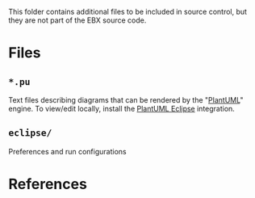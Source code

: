 This folder contains additional files to be included in source control,
but they are not part of the EBX source code.

# Files

## `*.pu`

Text files describing diagrams that can be rendered by the
"[PlantUML][plant-uml]" engine. To view/edit locally, install the [PlantUML
Eclipse][pu-eclipse] integration.

## `eclipse/`

Preferences and run configurations

# References

[plant-uml]: http://plantuml.com/
[pu-eclipse]: http://plantuml.com/eclipse
